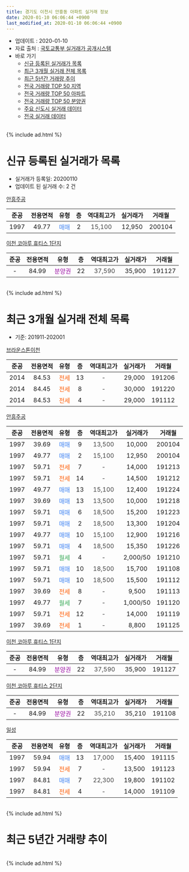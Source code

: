 ```yaml
---
title: 경기도 이천시 안흥동 아파트 실거래 정보
date: 2020-01-10 06:06:44 +0900
last_modified_at: 2020-01-10 06:06:44 +0900
---
```


* 업데이트 : 2020-01-10
* 자료 출처 : [국토교통부 실거래가 공개시스템](http://rt.molit.go.kr)
* 바로 가기
    * [신규 등록된 실거래가 목록](#신규-등록된-실거래가-목록)
    * [최근 3개월 실거래 전체 목록](#최근-3개월-실거래-전체-목록)
    * [최근 5년간 거래량 추이](#최근-5년간-거래량-추이)
    * [전국 거래량 TOP 50 지역](https://inasie.github.io/apt-trade-info/최근-3개월-전국에서-가장-거래가-많이-발생한-지역)
    * [전국 거래량 TOP 50 아파트](https://inasie.github.io/apt-trade-info/최근-3개월-전국에서-가장-거래가-많이-발생한-아파트)
    * [전국 거래량 TOP 50 분양권](https://inasie.github.io/apt-trade-info/최근-3개월-전국에서-가장-거래가-많이-발생한-분양권)
    * [주요 신도시 실거래 데이터](https://inasie.github.io/apt-trade-info/주요-신도시)
    * [전국 실거래 데이터](https://inasie.github.io/apt-trade-info/전국)
<br>
{% include ad.html %}
<br>

# 신규 등록된 실거래가 목록
* 실거래가 등록일: 20200110
* 업데이트 된 실거래 수: 2 건


[안흥주공](https://search.naver.com/search.naver?query=%EA%B2%BD%EA%B8%B0%EB%8F%84+%EC%9D%B4%EC%B2%9C%EC%8B%9C+%EC%95%88%ED%9D%A5%EB%8F%99+%EC%95%88%ED%9D%A5%EC%A3%BC%EA%B3%B5)

|준공|전용면적|유형|층|역대최고가|실거래가|거래월|
|:---:|:---:|:---:|:---:|:---:|:---:|:---:|
|1997|49.77|<span style="color:#4285f3">매매</span>|2|<span style="color:#444444">15,100</span>|12,950|200104|

[이천 코아루 휴티스 1단지](https://search.naver.com/search.naver?query=%EA%B2%BD%EA%B8%B0%EB%8F%84+%EC%9D%B4%EC%B2%9C%EC%8B%9C+%EC%95%88%ED%9D%A5%EB%8F%99+%EC%9D%B4%EC%B2%9C+%EC%BD%94%EC%95%84%EB%A3%A8+%ED%9C%B4%ED%8B%B0%EC%8A%A4+1%EB%8B%A8%EC%A7%80)

|준공|전용면적|유형|층|역대최고가|실거래가|거래월|
|:---:|:---:|:---:|:---:|:---:|:---:|:---:|
|-|84.99|<span style="color:#9C11A5">분양권</span>|22|<span style="color:#444444">37,590</span>|35,900|191127|


<br>
{% include ad.html %}
<br>

# 최근 3개월 실거래 전체 목록
* 기준: 201911-202001


[브라운스톤이천](https://search.naver.com/search.naver?query=%EA%B2%BD%EA%B8%B0%EB%8F%84+%EC%9D%B4%EC%B2%9C%EC%8B%9C+%EC%95%88%ED%9D%A5%EB%8F%99+%EB%B8%8C%EB%9D%BC%EC%9A%B4%EC%8A%A4%ED%86%A4%EC%9D%B4%EC%B2%9C)

|준공|전용면적|유형|층|역대최고가|실거래가|거래월|
|:---:|:---:|:---:|:---:|:---:|:---:|:---:|
|2014|84.53|<span style="color:#ff5a00">전세</span>|13|<span style="color:#444444">-</span>|29,000|191206|
|2014|84.45|<span style="color:#ff5a00">전세</span>|8|<span style="color:#444444">-</span>|30,000|191220|
|2014|84.53|<span style="color:#ff5a00">전세</span>|4|<span style="color:#444444">-</span>|29,000|191112|

[안흥주공](https://search.naver.com/search.naver?query=%EA%B2%BD%EA%B8%B0%EB%8F%84+%EC%9D%B4%EC%B2%9C%EC%8B%9C+%EC%95%88%ED%9D%A5%EB%8F%99+%EC%95%88%ED%9D%A5%EC%A3%BC%EA%B3%B5)

|준공|전용면적|유형|층|역대최고가|실거래가|거래월|
|:---:|:---:|:---:|:---:|:---:|:---:|:---:|
|1997|39.69|<span style="color:#4285f3">매매</span>|9|<span style="color:#444444">13,500</span>|10,000|200104|
|1997|49.77|<span style="color:#4285f3">매매</span>|2|<span style="color:#444444">15,100</span>|12,950|200104|
|1997|59.71|<span style="color:#ff5a00">전세</span>|7|<span style="color:#444444">-</span>|14,000|191213|
|1997|59.71|<span style="color:#ff5a00">전세</span>|14|<span style="color:#444444">-</span>|14,500|191212|
|1997|49.77|<span style="color:#4285f3">매매</span>|13|<span style="color:#444444">15,100</span>|12,400|191224|
|1997|39.69|<span style="color:#4285f3">매매</span>|13|<span style="color:#444444">13,500</span>|10,000|191218|
|1997|59.71|<span style="color:#4285f3">매매</span>|6|<span style="color:#444444">18,500</span>|15,200|191223|
|1997|59.71|<span style="color:#4285f3">매매</span>|2|<span style="color:#444444">18,500</span>|13,300|191204|
|1997|49.77|<span style="color:#4285f3">매매</span>|10|<span style="color:#444444">15,100</span>|12,900|191216|
|1997|59.71|<span style="color:#4285f3">매매</span>|4|<span style="color:#444444">18,500</span>|15,350|191226|
|1997|59.71|<span style="color:#34a853">월세</span>|4|<span style="color:#444444">-</span>|2,000/50|191210|
|1997|59.71|<span style="color:#4285f3">매매</span>|10|<span style="color:#444444">18,500</span>|15,700|191108|
|1997|59.71|<span style="color:#4285f3">매매</span>|10|<span style="color:#444444">18,500</span>|15,500|191112|
|1997|39.69|<span style="color:#ff5a00">전세</span>|8|<span style="color:#444444">-</span>|9,500|191113|
|1997|49.77|<span style="color:#34a853">월세</span>|7|<span style="color:#444444">-</span>|1,000/50|191120|
|1997|59.71|<span style="color:#ff5a00">전세</span>|12|<span style="color:#444444">-</span>|14,000|191119|
|1997|39.69|<span style="color:#ff5a00">전세</span>|1|<span style="color:#444444">-</span>|8,800|191125|

[이천 코아루 휴티스 1단지](https://search.naver.com/search.naver?query=%EA%B2%BD%EA%B8%B0%EB%8F%84+%EC%9D%B4%EC%B2%9C%EC%8B%9C+%EC%95%88%ED%9D%A5%EB%8F%99+%EC%9D%B4%EC%B2%9C+%EC%BD%94%EC%95%84%EB%A3%A8+%ED%9C%B4%ED%8B%B0%EC%8A%A4+1%EB%8B%A8%EC%A7%80)

|준공|전용면적|유형|층|역대최고가|실거래가|거래월|
|:---:|:---:|:---:|:---:|:---:|:---:|:---:|
|-|84.99|<span style="color:#9C11A5">분양권</span>|22|<span style="color:#444444">37,590</span>|35,900|191127|

[이천 코아루 휴티스 2단지](https://search.naver.com/search.naver?query=%EA%B2%BD%EA%B8%B0%EB%8F%84+%EC%9D%B4%EC%B2%9C%EC%8B%9C+%EC%95%88%ED%9D%A5%EB%8F%99+%EC%9D%B4%EC%B2%9C+%EC%BD%94%EC%95%84%EB%A3%A8+%ED%9C%B4%ED%8B%B0%EC%8A%A4+2%EB%8B%A8%EC%A7%80)

|준공|전용면적|유형|층|역대최고가|실거래가|거래월|
|:---:|:---:|:---:|:---:|:---:|:---:|:---:|
|-|84.99|<span style="color:#9C11A5">분양권</span>|22|<span style="color:#444444">35,210</span>|35,210|191108|

[일성](https://search.naver.com/search.naver?query=%EA%B2%BD%EA%B8%B0%EB%8F%84+%EC%9D%B4%EC%B2%9C%EC%8B%9C+%EC%95%88%ED%9D%A5%EB%8F%99+%EC%9D%BC%EC%84%B1)

|준공|전용면적|유형|층|역대최고가|실거래가|거래월|
|:---:|:---:|:---:|:---:|:---:|:---:|:---:|
|1997|59.94|<span style="color:#4285f3">매매</span>|13|<span style="color:#444444">17,000</span>|15,400|191115|
|1997|59.94|<span style="color:#ff5a00">전세</span>|7|<span style="color:#444444">-</span>|13,500|191123|
|1997|84.81|<span style="color:#4285f3">매매</span>|7|<span style="color:#444444">22,300</span>|19,800|191102|
|1997|84.81|<span style="color:#ff5a00">전세</span>|4|<span style="color:#444444">-</span>|14,000|191109|


<br>
{% include ad.html %}
<br>

# 최근 5년간 거래량 추이


<div style="width:100%;">
    <canvas id="deal_progress" height="200"></canvas>
</div>

<script>
new Chart(document.getElementById("deal_progress"), {
    type: 'line',
    data: {
        labels: ['201501','201502','201503','201504','201505','201506','201507','201508','201509','201510','201511','201512','201601','201602','201603','201604','201605','201606','201607','201608','201609','201610','201611','201612','201701','201702','201703','201704','201705','201706','201707','201708','201709','201710','201711','201712','201801','201802','201803','201804','201805','201806','201807','201808','201809','201810','201811','201812','201901','201902','201903','201904','201905','201906','201907','201908','201909','201910','201911','201912','202001'],
        datasets: [{
            label: '매매',
            pointRadius: 1,
            data: [16, 5, 13, 14, 12, 11, 8, 6, 5, 3, 6, 4, 4, 2, 9, 2, 5, 15, 5, 10, 4, 11, 8, 4, 5, 5, 7, 10, 10, 8, 6, 11, 5, 11, 5, 13, 15, 17, 25, 14, 12, 9, 22, 21, 20, 14, 11, 12, 13, 6, 8, 14, 4, 12, 25, 12, 11, 11, 6, 6, 2],
            borderColor: "rgba(255, 201, 14, 1)",
            backgroundColor: "rgba(255, 201, 14, 0.5)",
            fill: false,
            lineTension: 0
        },{
            label: '전월세',
            pointRadius: 1,
            data: [5, 3, 11, 6, 5, 2, 3, 4, 9, 5, 2, 9, 3, 7, 8, 8, 10, 9, 13, 9, 12, 10, 13, 3, 8, 8, 6, 11, 5, 9, 5, 11, 13, 7, 3, 2, 4, 14, 8, 6, 6, 9, 7, 5, 5, 11, 8, 14, 43, 18, 13, 3, 9, 9, 12, 13, 8, 10, 7, 5, 0],
            borderColor: "rgba(0, 141, 185, 1)",
            backgroundColor: "rgba(0, 141, 185, 0.5)",
            fill: false,
            lineTension: 0
        }
        ]
    },
    options: {
        responsive: true,
        title: {
            display: false
        },
        tooltips: {
            mode: 'index',
            intersect: false
        },
        hover: {
            mode: 'nearest',
            intersect: true
        },
        scales: {
            xAxes: [{
                display: true,
                scaleLabel: {
                    display: true,
                    labelString: '년/월'
                }
            }],
            yAxes: [{
                display: true,
                ticks: {
                    suggestedMin: 0,
                },
                scaleLabel: {
                    display: true,
                    labelString: '실거래 수'
                }
            }]
        }
    }
});

</script>


<br>
{% include ad.html %}
<br>

